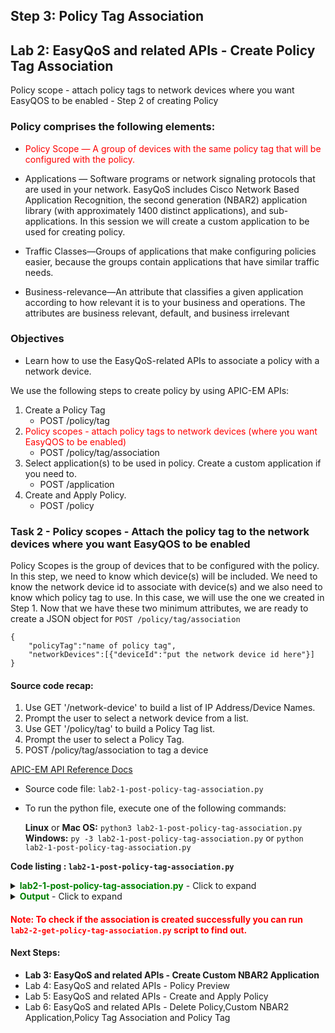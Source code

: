 ## Step 3:  Policy Tag Association

## Lab 2: EasyQoS and related APIs - Create Policy Tag Association

Policy scope - attach policy tags to network devices where you want EasyQOS to be enabled - Step 2 of creating Policy

### Policy comprises the following elements:

* <font color='red'>Policy Scope — A group of devices with the same policy tag that will be configured with the policy.</font>

* Applications — Software programs or network signaling protocols that are used in your network. EasyQoS includes Cisco Network Based Application Recognition, the second generation (NBAR2) application library (with approximately 1400 distinct applications), and sub-applications. In this session we will create a custom application to be used for creating policy.

* Traffic Classes—Groups of applications that make configuring policies easier, because the groups contain applications that have similar traffic needs.

* Business-relevance—An attribute that classifies a given application according to how relevant it is to your business and operations. The attributes are business relevant, default, and business irrelevant


### Objectives
*  Learn how to use the EasyQoS-related APIs to associate a policy with a network device.

We use the following steps to create policy by using APIC-EM APIs:


1. Create a Policy Tag
   * POST /policy/tag
2. <font color='red'>Policy scopes - attach policy tags to network devices (where you want EasyQOS to be enabled)</font>
   * POST /policy/tag/association
3. Select application(s) to be used in policy. Create a custom application if you need to.
   * POST /application
4. Create and Apply Policy.
   * POST /policy


### Task 2 - Policy scopes - Attach the policy tag to the network devices where you want EasyQOS to be enabled

Policy Scopes is the group of devices that to be configured with the policy. In this step, we need to know which device(s) will be included. We need to know the network device id to associate with device(s) and we also need to know which policy tag to use. In this case, we will use the one we created in Step 1. Now that we have these two minimum attributes, we are ready to create a JSON object for `POST /policy/tag/association`

```
{
    "policyTag":"name of policy tag",
    "networkDevices":[{"deviceId":"put the network device id here"}]
}
```


#### Source code recap:

1. Use GET '/network-device' to build a list of IP Address/Device Names.
2. Prompt the user to select a network device from a list.
3. Use GET '/policy/tag' to build a Policy Tag list.
4. Prompt the user to select a Policy Tag.
5. POST /policy/tag/association to tag a device<br>

[APIC-EM API Reference Docs](http://devnetapic.cisco.com/)

* Source code file: `lab2-1-post-policy-tag-association.py`
* To run the python file, execute one of the following commands:<br>

  **Linux** or **Mac OS:**  `python3 lab2-1-post-policy-tag-association.py`<br>
  **Windows:**    `py -3 lab2-1-post-policy-tag-association.py` or `python lab2-1-post-policy-tag-association.py`<br>

**Code listing : `lab2-1-post-policy-tag-association.py`**

<details>
<summary><font color='green'><b>lab2-1-post-policy-tag-association.py</b></font> - Click to expand</summary>

<pre><code>
"""
Script name: lab2-1-post-policy-tag-association.py
Tag a selected policy tag on selected network device
"""

from apicem import * # APIC-EM IP is assigned in apicem_config.py

def select_device_id(ap):
    """
    This function returns a network device id that the user selected from a list.
    Exit the script if there is no network device.

    Parameters
    ----------
    ap (object): The apic-em object that defined in apicem.py

    Return:
    -------
    str: The network device id
    """

    device=[]
    # Create a list of network devices
    try:
        resp = ap.get(api="network-device")
        status = resp.status_code
        response_json = resp.json() # Get the json-encoded content from response
        device = response_json["response"] # The network-device
    except:
        print ("Something wrong, cannot get network device information")
        sys.exit()

    if status != 200:
        print ("Response status %s,Something wrong !"%status)
        print (resp.text)
        sys.exit()

    if device == []:
        print ("Oops! No device was found ! Discover network device first.")
        sys.exit()

    device_list = []
    # Extracting attributes and add a counter to an iterable
    idx=0
    for item in device:
        idx+=1
        device_list.append([idx,item["hostname"],item["managementIpAddress"],item["type"],item["instanceUuid"]])
    if device_list == []:
        print ("There is no network-device can be used to associate with policy tag !")
        sys.exit()
    # Pretty print tabular data, needs 'tabulate' module
    print (tabulate(device_list, headers=['number','hostname','ip','type'],tablefmt="rst"),'\n')

    # Ask user's selection
    # Find out network device with selected ip address or hostname. index 4 is the network device id
    # Stay in the loop until 'id' is assigned or user enter 'exit'
    net_id = ""
    device_id_idx = 4 # Network device ip index in the list
    while True:
        user_input = input('Select a number for the device from the list to add policy tag: ')
        user_input= user_input.lstrip() # Ignore leading space
        if user_input.lower() == 'exit':
            sys.exit()
        if user_input.isdigit(): # Make sure user's input in in range
            if int(user_input) in range(1,len(device_list)+1):
                net_id = device_list[int(user_input)-1][device_id_idx] # The device_id_idx is the position of id
                return net_id
            else:
                print ("Oops! number is out of range, please try again or enter 'exit'")
        else:
            print ("Oops! input is not a digit, please try again or enter 'exit'")
    # End of while loop

######## select a policy tag to associate with device ##########

def select_policy_tag(ap):
    """
    This function returns a policy tag that user selected from a list.
    Exit script if there is no policy tag.

    Parameters
    ----------
    ap (object): apic-em object that defined in apicem.py

    Return:
    -------
    str: policy tag
    """

    try:
        resp = ap.get(api="policy/tag") # get policy tag
        response_json = resp.json()
        tag = response_json["response"] # policy tags
    except:
        print ("Something wrong, cannot get host policy tag")
    if tag ==[] :
        print ("No policy tag was found, create policy tag first !")
        sys.exit()
    i=0
    tag_list = []
    for item in tag:
        i+=1
        tag_list.append([i,item["policyTag"]])
    print (tabulate(tag_list, headers=['#','Policy Tag'],tablefmt="rst"),'\n')
    pTag=""
    # Request user input.
    # Stay in the loop until tag is selected or user selects 'exit'.
    while True:
        tag_num = input('=> Select a number for the tag from the list: ')
        tag_num = tag_num.lstrip() # ignore leading space
        if tag_num.lower() == 'exit':
            sys.exit()
        if tag_num.isdigit(): # make sure digit is entered
            if int(tag_num) in range(1,len(tag)+1): # make sure digit entered is in range
                pTag=tag[int(tag_num)-1]["policyTag"]
                return pTag
            else:
                print ("Oops! number is out of range, please try again or enter 'exit'")
        else:
            print ("Oops! input is not a digit, please try again or enter 'exit'")
    # End of while loop

def post_association(ap,tag,n_id):
    """
    This function tags a selected network device with a selected policy tag.

    Parameters
    ----------
    ap (object): The apic-em object that defined in apicem.py
    tag (str): The policy tag
    n_id (str): The network device id

    Return:
    -------
    None
    """

    # JSON for POST /policy/tag/association
    r_json = {
        "policyTag":tag,
        "networkDevices":[{"deviceId":n_id}]
    }
    # POST "/policy/tag/association" API
    try:
        resp = ap.post(api="policy/tag/association",data=r\_json,printOut=True)
    except:
        print ("\nSomething is wrong when executing POST /policy/tag/association")

############################## main #######################################

if \_\_name\_\_ == "\_\_main\_\_": # Execute only if run as a script
    myapicem = apicem() # initialize apicem instance, taking all defaults from apicem_config.py
    net_id = select_device_id(myapicem) # getting network device id
    tag = select_policy_tag(myapicem) # getting policy tag
    post_association(myapicem,tag,net_id) # create association

</code></pre>
</details>

<details>
<summary><font color='green'><b>Output</b></font> - Click to expand</summary>

<pre><code>
Executing GET 'https://devnetapi.cisco.com/sandbox/apic_em/api/v1/network-device'

GET 'network-device' Status:  200

========  =============================  =============  ==============================================
  number  hostname                       ip             type
========  =============================  =============  ==============================================
       1  AHEC-2960C1                    165.10.1.39    Cisco Catalyst 2960C-8PC-L Switch
       2  AP7081.059f.19ca               10.1.14.3      Cisco 3500I Unified Access Point
       3  Branch-Access1                 10.2.1.17      Cisco Catalyst 29xx Stack-able Ethernet Switch
       4  Branch-Router1                 10.2.2.1       Cisco 2911 Integrated Services Router G2
       5  Branch-Router2                 10.2.2.2       Cisco 2911 Integrated Services Router G2
       6  Branch2-Router.yourdomain.com  218.1.100.100  Cisco 2911 Integrated Services Router G2
       7  CAMPUS-Access1                 10.1.12.1      Cisco Catalyst 3850-48U-E Switch
       8  CAMPUS-Core1                   10.1.7.1       Cisco Catalyst 6503 Switch
       9  CAMPUS-Core2                   10.1.10.1      Cisco Catalyst 6503 Switch
      10  CAMPUS-Dist1                   10.255.1.5     Cisco Catalyst 4507R plus E Switch
      11  CAMPUS-Dist2                   10.1.11.1      Cisco Catalyst 4507R plus E Switch
      12  CAMPUS-Router1                 10.1.2.1       Cisco 4451 Series Integrated Services Router
      13  CAMPUS-Router2                 10.1.4.2       Cisco 4451 Series Integrated Services Router
      14  Campus-WLC-5508                10.1.14.2      Cisco 5508 Wireless LAN Controller
========  =============================  =============  ==============================================

Select a number for the device from the list to add policy tag: 3

Executing GET 'https://devnetapi.cisco.com/sandbox/apic_em/api/v1/policy/tag'

GET 'policy/tag' Status:  200

===  ============
  #  Policy Tag
===  ============
  1  Branch
  2  lab_tag
  3  ed-qos
  4  devnet_tag
===  ============

=> Select a number for the tag from the list: 4

Executing POST 'https://devnetapi.cisco.com/sandbox/apic_em/api/v1/policy/tag/association'

POST 'policy/tag/association' Status:  202

Response:
 {
    "response": {
        "taskId": "e285345d-b0b6-4cf4-953e-d8ce72276b0f",
        "url": "/api/v1/task/e285345d-b0b6-4cf4-953e-d8ce72276b0f"
    },
    "version": "1.0"
}
</code></pre>
</details>

####  <font color='red'>Note: To check if the association is created successfully you can run `lab2-2-get-policy-tag-association.py` script to find out.</font>

#### Next Steps:

* **Lab 3: EasyQoS and related APIs - Create Custom NBAR2 Application**
* Lab 4: EasyQoS and related APIs - Policy Preview
* Lab 5: EasyQoS and related APIs - Create and Apply Policy
* Lab 6: EasyQoS and related APIs - Delete Policy,Custom NBAR2 Application,Policy Tag Association and Policy Tag
